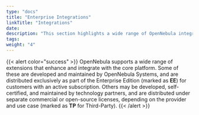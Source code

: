 ```yaml
---
type: "docs"
title: "Enterprise Integrations"
linkTitle: "Integrations"
date:
description: "This section highlights a wide range of OpenNebula integrations with enterprise technologies and third-party components. These integrations extend the platform's functionality — covering orchestration, storage, backup, billing, and application management — and demonstrate how OpenNebula can be seamlessly embedded into complex IT ecosystems."
tags:
weight: "4"
---
```


{{< alert color="success" >}}
OpenNebula supports a wide range of extensions that enhance and integrate with the core platform. Some of these are developed and maintained by OpenNebula Systems, and are distributed exclusively as part of the Enterprise Edition (marked as **EE**) for customers with an active subscription. Others may be developed, self-certified, and maintained by technology partners, and are distributed under separate commercial or open-source licenses, depending on the provider and use case (marked as **TP** for Third-Party).
{{< /alert >}}
